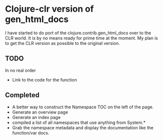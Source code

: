 # Clojure-clr version of gen_html_docs

I have started to do port of the clojure.contrib.gen_html_docs over to the CLR world.  It is by no means ready for prime time at the moment. 
My plan is to get the CLR version as possible to the original version.  

## TODO
In no real order

* Link to the code for the function

## Completed
* A better way to construct the Namespace TOC on the left of the page. 
* Generate an overview page
* Generate an index page
* compiled a list of all namespaces that use anything from System.*
* Grab the namespace metadata and display the documentation like the function/var docs. 
